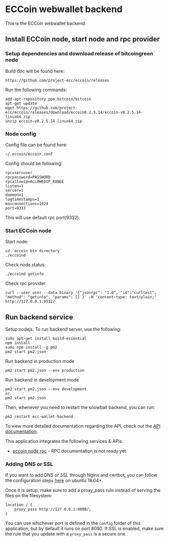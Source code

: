 # ECCoin webwallet backend


This is the ECCoin webwallet backend.


## Install ECCoin node, start node and rpc provider 

### Setup dependencies and download release of bitcoingreen node

Build doc will be found here:

    https://github.com/project-ecc/eccoin/releases

Run the following commands:

    add-apt-repository ppa:bitcoin/bitcoin
    apt-get update
    wget https://github.com/project-ecc/eccoin/releases/download/eccoin0.2.5.14/eccoin-v0.2.5.14-linux64.zip
    unzip eccoin-v0.2.5.14-linux64.zip

### Node config

Config file can be found here:

    ~/.eccoin/eccoin.conf

Config should be following:

    rpcuser=user
    rpcpassword=PASSWORD
    rpcallowip=ALLOWEDIP_RANGE
    listen=1
    server=1
    daemon=1
    logtimestamps=1
    maxconnections=1024
    port=9333

This will use default rpc port(9332).

### Start ECCoin node

Start node:

    cd `eccoin bin directory`
    ./eccoind

Check node status:

    ./eccoind getinfo

Check rpc provider

    curl --user user --data-binary '{"jsonrpc": "1.0", "id":"curltest", "method": "getinfo", "params": [] }' -H 'content-type: text/plain;' http://127.0.0.1:9332/


## Run backend service

Setup nodejs. To run backend server, use the following:

    sudo apt-get install build-essential
    npm install
    sudo npm install -g pm2
    pm2 start pm2.json

Run backend in production mode

    pm2 start pm2.json --env production

Run backend in development mode

    pm2 start pm2.json --env development
    or
    pm2 start pm2.json

Then, whenever you need to restart the snowball backend, you can run:

    pm2 restart ecc-wallet-backend



To view more detailed documentation regarding the API, check out the [API documentation](https://github.com/norestlabs/bitg-webwallet-backend/wiki).


This application integrates the following services & APIs:
* [eccoin node rpc](https://github.com/project-ecc) - RPC documentation is not ready yet.

### Adding DNS or SSL

If you want to add DNS or SSL through Nginx and certbot, you can follow the configuration steps [here](https://www.digitalocean.com/community/tutorials/how-to-secure-nginx-with-let-s-encrypt-on-ubuntu-18-04) on ubuntu 18.04+.

Once it is setup, make sure to add a proxy_pass rule instead of serving the files on the filesystem:

```
location / {
    proxy_pass http://127.0.0.1:8080/;
}   

```
You can use whichever port is defined in the `config` folder of this application, but by default it runs on port 8080. If SSL is enabled, make sure the rule that you update with a `proxy_pass` is a secure one.
